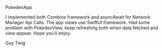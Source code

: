 PokedexApp

I implemented both Combine framework and asyncAwait for Network Manager Api Calls.
The app views use SwiftUI framework.
Had some problem with PokedexView, keep refreshing both when data fetched and view appear.
Hope you'll enjoy.

Guy Twig
